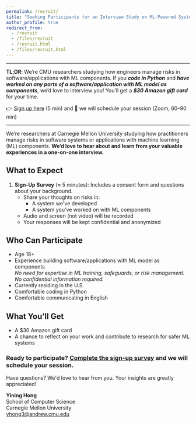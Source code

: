 ```yaml
---
permalink: /recruit/
title: "Seeking Participants for an Interview Study on ML-Powered System Safeguards"
author_profile: true
redirect_from:
  - /recruit
  - /files/recruit
  - /recruit.html
  - /files/recruit.html
---
```


---

**TL;DR**: We’re CMU researchers studying how engineers manage risks in software/applications with ML components. If you ***code in Python*** and ***have worked on any parts of a software/application with ML model as components***, we’d love to interview you! You’ll get a ***$30 Amazon gift card*** for your time.

👉 [Sign up here](https://forms.gle/SbsSBUKyZ8FpdJjQ7) (5 min) and 📅 we will schedule your session (Zoom, 60–90 min)

---

We’re researchers at Carnegie Mellon University studying how practitioners manage risks in software systems or applications with machine learning (ML) components. **We’d love to hear about and learn from your valuable experiences in a one-on-one interview.**

## What to Expect

1. **Sign-Up Survey** (≈ 5 minutes): Includes a consent form and questions about your background.
   - Share your thoughts on risks in:
     - A system we've developed
     - A system you've worked on with ML components
   - Audio and screen (not video) will be recorded
   - Your responses will be kept confidential and anonymized

## Who Can Participate

- Age 18+
- Experience building software/applications with ML model as components \
  *No need for expertise in ML training, safeguards, or risk management. No confidential information required.*
- Currently residing in the U.S.
- Comfortable coding in Python
- Comfortable communicating in English

## What You’ll Get

- A $30 Amazon gift card
- A chance to reflect on your work and contribute to research for safer ML systems

### Ready to participate? [Complete the sign-up survey](https://forms.gle/SbsSBUKyZ8FpdJjQ7) and we will schedule your session.

Have questions? We'd love to hear from you. Your insights are greatly appreciated!

**Yining Hong**  
School of Computer Science  
Carnegie Mellon University  
[yhong3@andrew.cmu.edu](mailto:yhong3@andrew.cmu.edu)